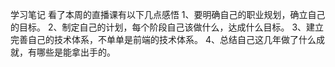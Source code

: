 学习笔记
看了本周的直播课有以下几点感悟
1、要明确自己的职业规划，确立自己的目标。
2、制定自己的计划，每个阶段自己该做什么，达成什么目标。
3、建立完善自己的技术体系，不单单是前端的技术体系。
4、总结自己这几年做了什么成就，有哪些是能拿出手的。